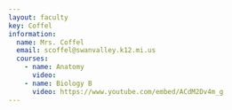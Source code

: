 ```yaml
---
layout: faculty
key: Coffel
information:
  name: Mrs. Coffel
  email: scoffel@swanvalley.k12.mi.us
  courses:
    - name: Anatomy
      video:
    - name: Biology B
      video: https://www.youtube.com/embed/ACdM2Dv4m_g
---
```

